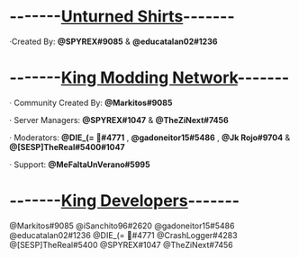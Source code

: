 <h1><strong>-------<ins>Unturned Shirts</ins>-------</strong></h1>

·Created By: <b>@SPYREX#9085</b> & <b>@educatalan02#1236</b>


<h1><strong>-------<ins>King Modding Network</ins>-------</strong></h1>

· Community Created By: <b>@Markitos#9085</b>

· Server Managers: <b>@SPYREX#1047</b> & <b>@TheZiNext#7456</b>

· Moderators: <b>@DIE_(= 🐻#4771</b> , <b>@gadoneitor15#5486</b> , <b>@Jk Rojo#9704</b> &  <b>@[SESP]TheReal#5400#1047</b>

· Support: <b>@MeFaltaUnVerano#5995</b>


<h1><strong>-------<ins>King Developers</ins>-------</strong></h1>

 @Markitos#9085
 @iSanchito96#2620
 @gadoneitor15#5486
 @educatalan02#1236
 @DIE_(= 🐻#4771
 @CrashLogger#4283
 @[SESP]TheReal#5400
 @SPYREX#1047
 @TheZiNext#7456
